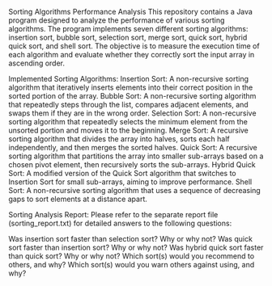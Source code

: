 Sorting Algorithms Performance Analysis
This repository contains a Java program designed to analyze the performance of various sorting algorithms. The program implements seven different sorting algorithms: insertion sort, bubble sort, selection sort, merge sort, quick sort, hybrid quick sort, and shell sort. The objective is to measure the execution time of each algorithm and evaluate whether they correctly sort the input array in ascending order.


Implemented Sorting Algorithms:
Insertion Sort: A non-recursive sorting algorithm that iteratively inserts elements into their correct position in the sorted portion of the array.
Bubble Sort: A non-recursive sorting algorithm that repeatedly steps through the list, compares adjacent elements, and swaps them if they are in the wrong order.
Selection Sort: A non-recursive sorting algorithm that repeatedly selects the minimum element from the unsorted portion and moves it to the beginning.
Merge Sort: A recursive sorting algorithm that divides the array into halves, sorts each half independently, and then merges the sorted halves.
Quick Sort: A recursive sorting algorithm that partitions the array into smaller sub-arrays based on a chosen pivot element, then recursively sorts the sub-arrays.
Hybrid Quick Sort: A modified version of the Quick Sort algorithm that switches to Insertion Sort for small sub-arrays, aiming to improve performance.
Shell Sort: A non-recursive sorting algorithm that uses a sequence of decreasing gaps to sort elements at a distance apart.


Sorting Analysis Report:
Please refer to the separate report file (sorting_report.txt) for detailed answers to the following questions:

Was insertion sort faster than selection sort? Why or why not?
Was quick sort faster than insertion sort? Why or why not?
Was hybrid quick sort faster than quick sort? Why or why not?
Which sort(s) would you recommend to others, and why?
Which sort(s) would you warn others against using, and why?

